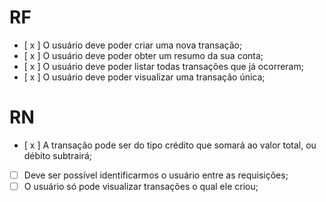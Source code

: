 # RF

- [ x ] O usuário deve poder criar uma nova transação;
- [ x ] O usuário deve poder obter um resumo da sua conta;
- [ x ] O usuário deve poder listar todas transações que já ocorreram;
- [ x ] O usuário deve poder visualizar uma transação única;

# RN

- [ x ] A transação pode ser do tipo crédito que somará ao valor total, ou débito subtrairá;
- [ ] Deve ser possível identificarmos o usuário entre as requisições;
- [ ] O usuário só pode visualizar transações o qual ele criou;
